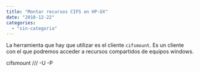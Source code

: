 ```yaml
---
title: "Montar recursos CIFS en HP-UX"
date: "2010-12-22"
categories: 
  - "sin-categoria"
---
```


La herramienta que hay que utilizar es el cliente `cifsmount`. Es un cliente con el que podremos acceder a recursos compartidos de equipos windows.

cifsmount /// -U -P
